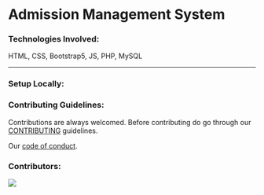# Admission Management System

### Technologies Involved:
HTML, CSS, Bootstrap5, JS, PHP, MySQL

---

### Setup Locally: 

<!-- Adding as soon as we finish with the project !-->
### Contributing Guidelines:

Contributions are always welcomed.
Before contributing do go through our [CONTRIBUTING](https://github.com/PH-DC/Admission-Management-System/blob/main/CONTRIBUTING.md) guidelines.

Our [code of conduct](https://github.com/PH-DC/Admission-Management-System/blob/main/CODE_OF_CONDUCT.md).

### Contributors:

<a href="https://github.com/PH-DC/Admission-Management-System/graphs/contributors">
  <img src="https://contrib.rocks/image?repo=PH-DC/Admission-Management-System" />
</a>
